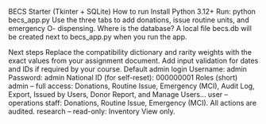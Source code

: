 BECS Starter (Tkinter + SQLite)
How to run
Install Python 3.12+
Run: python becs_app.py
Use the three tabs to add donations, issue routine units, and emergency O- dispensing.
Where is the database?
A local file becs.db will be created next to becs_app.py when you run the app.

Next steps
Replace the compatibility dictionary and rarity weights with the exact values from your assignment document.
Add input validation for dates and IDs if required by your course.
Default admin login
Username: admin
Password: admin
National ID (for self-reset): 000000001
Roles (short)
admin – full access: Donations, Routine Issue, Emergency (MCI), Audit Log, Export, Issued by Users, Donor Report, and Manage Users…
user – operations staff: Donations, Routine Issue, Emergency (MCI). All actions are audited.
research – read-only: Inventory View only.
